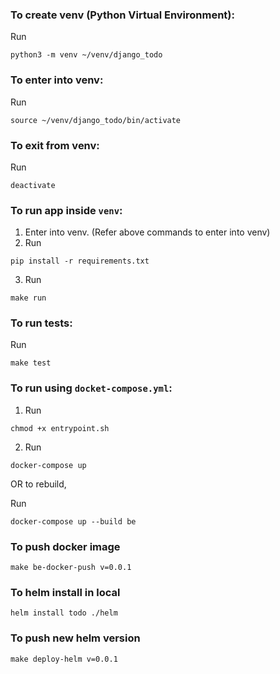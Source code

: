 ### To create venv (Python Virtual Environment):
Run
```shell
python3 -m venv ~/venv/django_todo
```

### To enter into venv:
Run
```shell
source ~/venv/django_todo/bin/activate
```

### To exit from venv:
Run
```shell
deactivate
```

### To run app inside `venv`:
1. Enter into venv. (Refer above commands to enter into venv)
2. Run
```shell
pip install -r requirements.txt
```
3. Run
```shell
make run
```

### To run tests:
Run
```shell
make test
```

### To run using `docket-compose.yml`:
1. Run
```shell
chmod +x entrypoint.sh
```

2. Run
```shell
docker-compose up
```

OR to rebuild,

Run
```shell
docker-compose up --build be
```

### To push docker image

```shell
make be-docker-push v=0.0.1
```

### To helm install in local

```shell
helm install todo ./helm
```

### To push new helm version

```shell
make deploy-helm v=0.0.1
```
